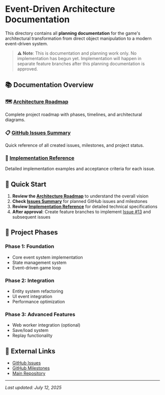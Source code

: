 # Event-Driven Architecture Documentation

This directory contains all **planning documentation** for the game's architectural transformation from direct object manipulation to a modern event-driven system.

> **⚠️ Note**: This is documentation and planning work only. No implementation has begun yet. Implementation will happen in separate feature branches after this planning documentation is approved.

## 📚 Documentation Overview

### 🗺️ [Architecture Roadmap](./EVENT_DRIVEN_ARCHITECTURE_ROADMAP.md)
Complete project roadmap with phases, timelines, and architectural diagrams.

### 📋 [GitHub Issues Summary](./ISSUES_SUMMARY.md)
Quick reference of all created issues, milestones, and project status.

### 📝 [Implementation Reference](./IMPLEMENTATION_REFERENCE.md)
Detailed implementation examples and acceptance criteria for each issue.

## 🎯 Quick Start

1. **Review the [Architecture Roadmap](./EVENT_DRIVEN_ARCHITECTURE_ROADMAP.md)** to understand the overall vision
2. **Check [Issues Summary](./ISSUES_SUMMARY.md)** for planned GitHub issues and milestones
3. **Review [Implementation Reference](./IMPLEMENTATION_REFERENCE.md)** for detailed technical specifications
4. **After approval**: Create feature branches to implement [Issue #13](https://github.com/vcostin/transformer-scroll-shooter/issues/13) and subsequent issues

## 🚀 Project Phases

### Phase 1: Foundation
- Core event system implementation
- State management system
- Event-driven game loop

### Phase 2: Integration  
- Entity system refactoring
- UI event integration
- Performance optimization

### Phase 3: Advanced Features
- Web worker integration (optional)
- Save/load system
- Replay functionality

## 🔗 External Links

- [GitHub Issues](https://github.com/vcostin/transformer-scroll-shooter/issues)
- [GitHub Milestones](https://github.com/vcostin/transformer-scroll-shooter/milestones)
- [Main Repository](https://github.com/vcostin/transformer-scroll-shooter)

---

*Last updated: July 12, 2025*
